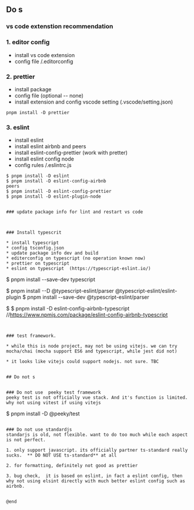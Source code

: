 
## Do s

### vs code extenstion recommendation

### 1. editor config

* install vs code extension
*  config file   <prjroot>/.editorconfig

### 2. prettier

* install package
* config file  (optional -- none)
* install extension and config vscode setting (.vscode/setting.json)

```
pnpm install -D prettier
```

### 3. eslint

* install eslint
* install eslint airbnb and peers
* install eslint-config-prettier (work with pretter)
* install eslint config node
* config rules  <prjroot>/.eslintrc.js

```
$ pnpm install -D eslint
$ pnpm install -D eslint-config-airbnb 
peers
$ pnpm install -D eslint-config-prettier
$ pnpm install -D eslint-plugin-node


### update package info for lint and restart vs code



### Install typescrit

* install typescript
* config tsconfig.json
* update package info dev and build
* editerconfig on typescript (no operation known now)
* prettier on typescript
* eslint on typescript  (https://typescript-eslint.io/)

```
$ pnpm install --save-dev typescript


$ pnpm install --D  @typescript-eslint/parser @typescript-eslint/eslint-plugin
$ pnpm install --save-dev @typescript-eslint/parser

$ $ pnpm  install -D  eslint-config-airbnb-typescript
//https://www.npmjs.com/package/eslint-config-airbnb-typescript
```


### test framework. 

* while this is node project, may not be using vitejs. we can try mocha/chai (mocha support ES6 and typescript, while jest did not) 

* it looks like vitejs could support nodejs. not sure. TBC


## Do not s


### Do not use  peeky test framework
peeky test is not officially vue stack. And it's function is limited.  why not using vitest if using vitejs

```
$ pnpm install -D @peeky/test

```

### Do not use standardjs
standarjs is old, not flexible. want to do too much while each aspect is not perfect. 

1. only support javascript. its officially partner ts-standard really sucks.  ** DO NOT USE ts-standard** at all

2. for formatting, definitely not good as prettier

3. bug check,  it is based on eslint, in fact a eslint config, then why not using elsint directly with much better eslint config such as airbnb.   


@end



